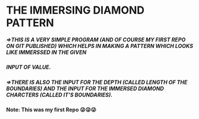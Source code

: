 #                                                                  THE IMMERSING DIAMOND PATTERN


 <h5> =>THIS IS A VERY SIMPLE PROGRAM <b>(AND OF COURSE MY FIRST REPO ON GIT PUBLISHED)</b> WHICH HELPS IN MAKING A PATTERN WHICH LOOKS LIKE IMMERSSED IN THE GIVEN </h5>
<h5>  INPUT OF VALUE.</h5>

<h5>  =>THERE IS ALSO THE INPUT FOR THE DEPTH (CALLED LENGTH OF THE BOUNDARIES) AND THE INPUT FOR THE IMMERSED DIAMOND CHARCTERS (CALLED IT'S BOUNDARIES). </h5>
   
#### Note: This was my first Repo 😜😜😜
